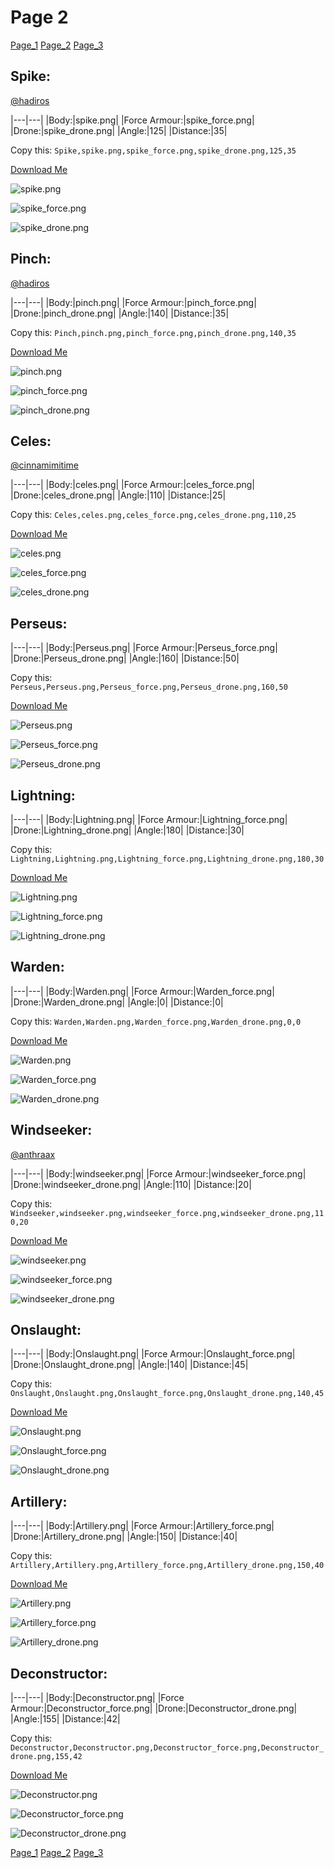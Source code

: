 # Page 2

[Page_1](./Page_1.md)
[Page_2](./Page_2.md)
[Page_3](./Page_3.md)

## **Spike**:
[@hadiros](https://discord.com/users/266028842395631629)


|---|---|
|Body:|spike.png|
|Force Armour:|spike_force.png|
|Drone:|spike_drone.png|
|Angle:|125|
|Distance:|35|

Copy this: `Spike,spike.png,spike_force.png,spike_drone.png,125,35`

[Download Me](/nova-skins/static/assets/zips/Spike.zip)


![spike.png](/nova-skins/custom_skins/spike.png)

![spike_force.png](/nova-skins/custom_skins/spike_force.png)


![spike_drone.png](/nova-skins/custom_skins/spike_drone.png)



## **Pinch**:
[@hadiros](https://discord.com/users/266028842395631629)


|---|---|
|Body:|pinch.png|
|Force Armour:|pinch_force.png|
|Drone:|pinch_drone.png|
|Angle:|140|
|Distance:|35|

Copy this: `Pinch,pinch.png,pinch_force.png,pinch_drone.png,140,35`

[Download Me](/nova-skins/static/assets/zips/Pinch.zip)


![pinch.png](/nova-skins/custom_skins/pinch.png)

![pinch_force.png](/nova-skins/custom_skins/pinch_force.png)


![pinch_drone.png](/nova-skins/custom_skins/pinch_drone.png)



## **Celes**:
[@cinnamimitime](https://discord.com/users/161502244284530688)


|---|---|
|Body:|celes.png|
|Force Armour:|celes_force.png|
|Drone:|celes_drone.png|
|Angle:|110|
|Distance:|25|

Copy this: `Celes,celes.png,celes_force.png,celes_drone.png,110,25`

[Download Me](/nova-skins/static/assets/zips/Celes.zip)


![celes.png](/nova-skins/custom_skins/celes.png)

![celes_force.png](/nova-skins/custom_skins/celes_force.png)


![celes_drone.png](/nova-skins/custom_skins/celes_drone.png)



## **Perseus**:



|---|---|
|Body:|Perseus.png|
|Force Armour:|Perseus_force.png|
|Drone:|Perseus_drone.png|
|Angle:|160|
|Distance:|50|

Copy this: `Perseus,Perseus.png,Perseus_force.png,Perseus_drone.png,160,50`

[Download Me](/nova-skins/static/assets/zips/Perseus.zip)


![Perseus.png](/nova-skins/custom_skins/Perseus.png)

![Perseus_force.png](/nova-skins/custom_skins/Perseus_force.png)


![Perseus_drone.png](/nova-skins/custom_skins/Perseus_drone.png)



## **Lightning**:



|---|---|
|Body:|Lightning.png|
|Force Armour:|Lightning_force.png|
|Drone:|Lightning_drone.png|
|Angle:|180|
|Distance:|30|

Copy this: `Lightning,Lightning.png,Lightning_force.png,Lightning_drone.png,180,30`

[Download Me](/nova-skins/static/assets/zips/Lightning.zip)


![Lightning.png](/nova-skins/custom_skins/Lightning.png)

![Lightning_force.png](/nova-skins/custom_skins/Lightning_force.png)


![Lightning_drone.png](/nova-skins/custom_skins/Lightning_drone.png)



## **Warden**:



|---|---|
|Body:|Warden.png|
|Force Armour:|Warden_force.png|
|Drone:|Warden_drone.png|
|Angle:|0|
|Distance:|0|

Copy this: `Warden,Warden.png,Warden_force.png,Warden_drone.png,0,0`

[Download Me](/nova-skins/static/assets/zips/Warden.zip)


![Warden.png](/nova-skins/custom_skins/Warden.png)

![Warden_force.png](/nova-skins/custom_skins/Warden_force.png)


![Warden_drone.png](/nova-skins/custom_skins/Warden_drone.png)



## **Windseeker**:
[@anthraax](https://discord.com/users/211671269882462218)


|---|---|
|Body:|windseeker.png|
|Force Armour:|windseeker_force.png|
|Drone:|windseeker_drone.png|
|Angle:|110|
|Distance:|20|

Copy this: `Windseeker,windseeker.png,windseeker_force.png,windseeker_drone.png,110,20`

[Download Me](/nova-skins/static/assets/zips/Windseeker.zip)


![windseeker.png](/nova-skins/custom_skins/windseeker.png)

![windseeker_force.png](/nova-skins/custom_skins/windseeker_force.png)


![windseeker_drone.png](/nova-skins/custom_skins/windseeker_drone.png)



## **Onslaught**:



|---|---|
|Body:|Onslaught.png|
|Force Armour:|Onslaught_force.png|
|Drone:|Onslaught_drone.png|
|Angle:|140|
|Distance:|45|

Copy this: `Onslaught,Onslaught.png,Onslaught_force.png,Onslaught_drone.png,140,45`

[Download Me](/nova-skins/static/assets/zips/Onslaught.zip)


![Onslaught.png](/nova-skins/custom_skins/Onslaught.png)

![Onslaught_force.png](/nova-skins/custom_skins/Onslaught_force.png)


![Onslaught_drone.png](/nova-skins/custom_skins/Onslaught_drone.png)



## **Artillery**:



|---|---|
|Body:|Artillery.png|
|Force Armour:|Artillery_force.png|
|Drone:|Artillery_drone.png|
|Angle:|150|
|Distance:|40|

Copy this: `Artillery,Artillery.png,Artillery_force.png,Artillery_drone.png,150,40`

[Download Me](/nova-skins/static/assets/zips/Artillery.zip)


![Artillery.png](/nova-skins/custom_skins/Artillery.png)

![Artillery_force.png](/nova-skins/custom_skins/Artillery_force.png)


![Artillery_drone.png](/nova-skins/custom_skins/Artillery_drone.png)



## **Deconstructor**:



|---|---|
|Body:|Deconstructor.png|
|Force Armour:|Deconstructor_force.png|
|Drone:|Deconstructor_drone.png|
|Angle:|155|
|Distance:|42|

Copy this: `Deconstructor,Deconstructor.png,Deconstructor_force.png,Deconstructor_drone.png,155,42`

[Download Me](/nova-skins/static/assets/zips/Deconstructor.zip)


![Deconstructor.png](/nova-skins/custom_skins/Deconstructor.png)

![Deconstructor_force.png](/nova-skins/custom_skins/Deconstructor_force.png)


![Deconstructor_drone.png](/nova-skins/custom_skins/Deconstructor_drone.png)


[Page_1](./Page_1.md)
[Page_2](./Page_2.md)
[Page_3](./Page_3.md)